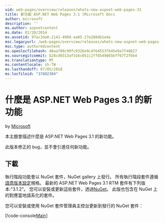 ```yaml
---
uid: web-pages/overview/releases/whats-new-aspnet-web-pages-31
title: 新功能 ASP.NET Web Pages 3.1 |Microsoft Docs
author: microsoft
description: ''
ms.author: aspnetcontent
ms.date: 01/20/2014
ms.assetid: 97ac3da0-2141-4904-aa05-27e280db1e4e
msc.legacyurl: /web-pages/overview/releases/whats-new-aspnet-web-pages-31
msc.type: authoredcontent
ms.openlocfilehash: 48aa780c99fc9326e9c4f64553f645e9a7f48827
ms.sourcegitcommit: b28cd0313af316c051c2ff8549865bff67f2fbb4
ms.translationtype: MT
ms.contentlocale: zh-TW
ms.lasthandoff: 07/05/2018
ms.locfileid: "37802304"
---
```

<a name="whats-new-in-aspnet-web-pages-31"></a>什麼是 ASP.NET Web Pages 3.1 的新功能
====================
by [Microsoft](https://github.com/microsoft)

本主題會描述什麼是 ASP.NET Web Pages 3.1 的新功能。

此版本修正的 bug，並不會引進任何新功能。

<a id="download"></a>
## <a name="download"></a>下載

執行階段功能會以 NuGet 套件，NuGet gallery 上發行。 所有執行階段套件遵循[語意版本設定](http://semver.org/)規格。 最新的 ASP.NET Web Pages 3.1 RTM 套件有下列版本:"3.1.2"。 您可以安裝或更新這些套件，透過[NuGet](http://www.nuget.org/packages/Microsoft.AspNet.WebPages/)。 此版也包含在 NuGet 上的對應當地語系化的套件。

您可以安裝或使用 NuGet 套件管理員主控台更新到發行的 NuGet 套件：

[!code-console[Main](whats-new-aspnet-web-pages-31/samples/sample1.cmd)]

